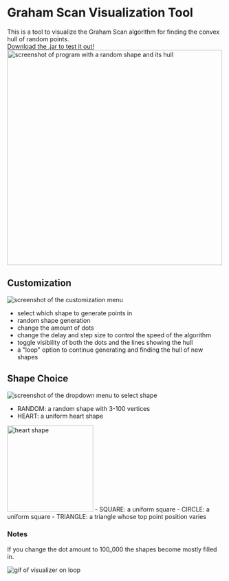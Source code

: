 # Graham Scan Visualization Tool

This is a tool to visualize the Graham Scan algorithm for finding the convex hull of random points.  
[Download the .jar to test it out!](https://github.com/Incandescent-Turtle/graham-scan-visualizer/raw/master/out/artifacts/grahams_scan_jar/grahams-scan.jar)  
<img alt="screenshot of program with a random shape and its hull" src="https://i.imgur.com/epBT0Jz.png" width="500px">

## Customization

![screenshot of the customization menu](https://i.imgur.com/aKGXWw9.png)
- select which shape to generate points in
- random shape generation
- change the amount of dots
- change the delay and step size to control the speed of the algorithm
- toggle visibility of both the dots and the lines showing the hull
- a "loop" option to continue generating and finding the hull of new shapes

## Shape Choice
![screenshot of the dropdown menu to select shape](https://i.imgur.com/F3UmiPV.png)
- RANDOM: a random shape with 3-100 vertices
- HEART: a uniform heart shape
<img alt="heart shape" src="https://i.imgur.com/vATZn0E.png" width="200px">
- SQUARE: a uniform square
- CIRCLE: a uniform square
- TRIANGLE: a triangle whose top point position varies

### Notes
If you change the dot amount to 100_000 the shapes become mostly filled in.

![gif of visualizer on loop](https://i.imgur.com/eyLt0Im.gif)

